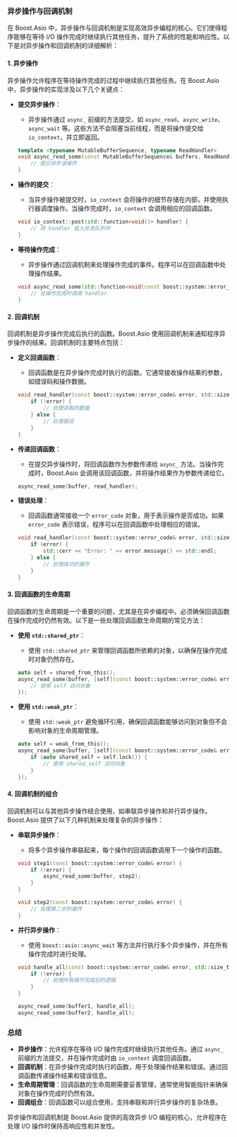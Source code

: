 ### 异步操作与回调机制

在 Boost.Asio 中，异步操作与回调机制是实现高效异步编程的核心。它们使得程序能够在等待 I/O 操作完成时继续执行其他任务，提升了系统的性能和响应性。以下是对异步操作和回调机制的详细解析：

#### 1. **异步操作**

异步操作允许程序在等待操作完成的过程中继续执行其他任务。在 Boost.Asio 中，异步操作的实现涉及以下几个关键点：

- **提交异步操作**：
  - 异步操作通过 `async_` 前缀的方法提交，如 `async_read`、`async_write`、`async_wait` 等。这些方法不会阻塞当前线程，而是将操作提交给 `io_context`，并立即返回。

  ```cpp
  template <typename MutableBufferSequence, typename ReadHandler>
  void async_read_some(const MutableBufferSequence& buffers, ReadHandler handler) {
      // 提交异步读操作
  }
  ```

- **操作的提交**：
  - 当异步操作被提交时，`io_context` 会将操作的细节存储在内部，并使用执行器调度操作。当操作完成时，`io_context` 会调用相应的回调函数。

  ```cpp
  void io_context::post(std::function<void()> handler) {
      // 将 handler 放入任务队列中
  }
  ```

- **等待操作完成**：
  - 异步操作通过回调机制来处理操作完成的事件。程序可以在回调函数中处理操作结果。

  ```cpp
  void async_read_some(std::function<void(const boost::system::error_code&, std::size_t)> handler) {
      // 在操作完成时调用 handler
  }
  ```

#### 2. **回调机制**

回调机制是异步操作完成后执行的函数。Boost.Asio 使用回调机制来通知程序异步操作的结果。回调机制的主要特点包括：

- **定义回调函数**：
  - 回调函数是在异步操作完成时执行的函数。它通常接收操作结果的参数，如错误码和操作数据。

  ```cpp
  void read_handler(const boost::system::error_code& error, std::size_t bytes_transferred) {
      if (!error) {
          // 处理读取的数据
      } else {
          // 处理错误
      }
  }
  ```

- **传递回调函数**：
  - 在提交异步操作时，将回调函数作为参数传递给 `async_` 方法。当操作完成时，Boost.Asio 会调用该回调函数，并将操作结果作为参数传递给它。

  ```cpp
  async_read_some(buffer, read_handler);
  ```

- **错误处理**：
  - 回调函数通常接收一个 `error_code` 对象，用于表示操作是否成功。如果 `error_code` 表示错误，程序可以在回调函数中处理相应的错误。

  ```cpp
  void read_handler(const boost::system::error_code& error, std::size_t bytes_transferred) {
      if (error) {
          std::cerr << "Error: " << error.message() << std::endl;
      } else {
          // 处理成功的操作
      }
  }
  ```

#### 3. **回调函数的生命周期**

回调函数的生命周期是一个重要的问题，尤其是在异步编程中。必须确保回调函数在操作完成时仍然有效。以下是一些处理回调函数生命周期的常见方法：

- **使用 `std::shared_ptr`**：
  - 使用 `std::shared_ptr` 来管理回调函数所依赖的对象，以确保在操作完成时对象仍然存在。

  ```cpp
  auto self = shared_from_this();
  async_read_some(buffer, [self](const boost::system::error_code& error, std::size_t bytes_transferred) {
      // 使用 self 访问对象
  });
  ```

- **使用 `std::weak_ptr`**：
  - 使用 `std::weak_ptr` 避免循环引用，确保回调函数能够访问到对象但不会影响对象的生命周期管理。

  ```cpp
  auto self = weak_from_this();
  async_read_some(buffer, [self](const boost::system::error_code& error, std::size_t bytes_transferred) {
      if (auto shared_self = self.lock()) {
          // 使用 shared_self 访问对象
      }
  });
  ```

#### 4. **回调机制的组合**

回调机制可以与其他异步操作结合使用，如串联异步操作和并行异步操作。Boost.Asio 提供了以下几种机制来处理复杂的异步操作：

- **串联异步操作**：
  - 将多个异步操作串联起来，每个操作的回调函数调用下一个操作的函数。

  ```cpp
  void step1(const boost::system::error_code& error) {
      if (!error) {
          async_read_some(buffer, step2);
      }
  }

  void step2(const boost::system::error_code& error) {
      // 处理第二步的操作
  }
  ```

- **并行异步操作**：
  - 使用 `boost::asio::async_wait` 等方法并行执行多个异步操作，并在所有操作完成时进行处理。

  ```cpp
  void handle_all(const boost::system::error_code& error, std::size_t bytes_transferred) {
      if (!error) {
          // 处理所有操作完成后的逻辑
      }
  }

  async_read_some(buffer1, handle_all);
  async_read_some(buffer2, handle_all);
  ```

### 总结

- **异步操作**：允许程序在等待 I/O 操作完成时继续执行其他任务。通过 `async_` 前缀的方法提交，并在操作完成时由 `io_context` 调度回调函数。
- **回调机制**：在异步操作完成时执行的函数，用于处理操作结果和错误。通过回调函数传递操作结果和错误信息。
- **生命周期管理**：回调函数的生命周期需要妥善管理，通常使用智能指针来确保对象在操作完成时仍然有效。
- **回调组合**：回调函数可以组合使用，支持串联和并行异步操作的复杂场景。

异步操作和回调机制是 Boost.Asio 提供的高效异步 I/O 编程的核心，允许程序在处理 I/O 操作时保持高响应性和并发性。